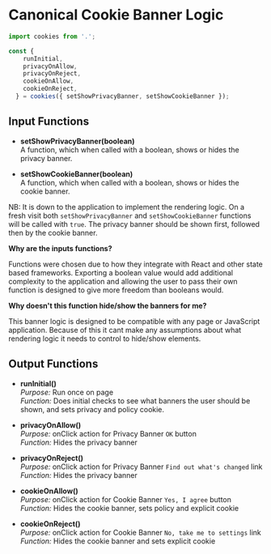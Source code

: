 # Canonical Cookie Banner Logic

```js
import cookies from '.';

const {
    runInitial,
    privacyOnAllow,
    privacyOnReject,
    cookieOnAllow,
    cookieOnReject,
  } = cookies({ setShowPrivacyBanner, setShowCookieBanner });
```

## Input Functions

- **setShowPrivacyBanner(boolean)**  
A function, which when called with a boolean, shows or hides the privacy banner.

- **setShowCookieBanner(boolean)**  
A function, which when called with a boolean, shows or hides the cookie banner.

NB: It is down to the application to implement the rendering logic. On a fresh visit both `setShowPrivacyBanner` and `setShowCookieBanner` functions will be called with `true`. The privacy banner should be shown first, followed then by the cookie banner.

**Why are the inputs functions?**  

Functions were chosen due to how they integrate with React and other state based frameworks. Exporting a boolean value would add additional complexity to the application and allowing the user to pass their own function is designed to give more freedom than booleans would. 

**Why doesn't this function hide/show the banners for me?**  

This banner logic is designed to be compatible with any page or JavaScript application. Because of this it cant make any assumptions about what rendering logic it needs to control to hide/show elements. 

## Output Functions

- **runInitial()**  
*Purpose:* Run once on page  
*Function:* Does initial checks to see what banners the user should be shown, and sets privacy and policy cookie.

- **privacyOnAllow()**  
*Purpose:* onClick action for Privacy Banner `OK` button  
*Function:* Hides the privacy banner

- **privacyOnReject()**  
*Purpose:* onClick action for Privacy Banner `Find out what's changed` link  
*Function:* Hides the privacy banner

- **cookieOnAllow()**  
*Purpose:* onClick action for Cookie Banner `Yes, I agree` button  
*Function:* Hides the cookie banner, sets policy and explicit cookie

- **cookieOnReject()**  
*Purpose:* onClick action for Cookie Banner `No, take me to settings` link  
*Function:* Hides the cookie banner and sets explicit cookie
